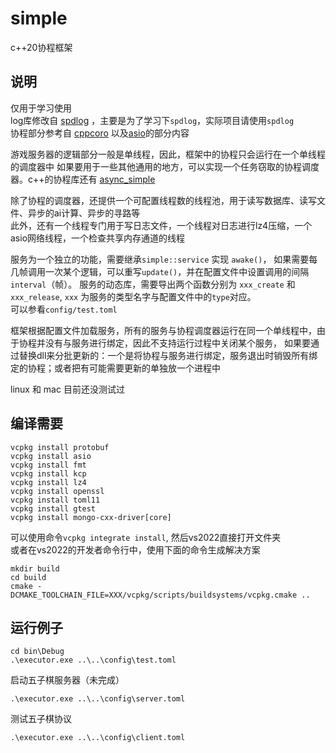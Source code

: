 # simple
c++20协程框架

## 说明
仅用于学习使用  
log库修改自 [spdlog](https://github.com/gabime/spdlog) ，主要是为了学习下`spdlog`，实际项目请使用`spdlog`  
协程部分参考自 [cppcoro](https://github.com/lewissbaker/cppcoro) 以及[asio](https://github.com/chriskohlhoff/asio)的部分内容  

游戏服务器的逻辑部分一般是单线程，因此，框架中的协程只会运行在一个单线程的调度器中
如果要用于一些其他通用的地方，可以实现一个任务窃取的协程调度器。c++的协程库还有 [async_simple](https://github.com/alibaba/async_simple)

除了协程的调度器，还提供一个可配置线程数的线程池，用于读写数据库、读写文件、异步的ai计算、异步的寻路等  
此外，还有一个线程专门用于写日志文件，一个线程对日志进行lz4压缩，一个asio网络线程，一个检查共享内存通道的线程  

服务为一个独立的功能，需要继承`simple::service` 实现 `awake()`，
如果需要每几帧调用一次某个逻辑，可以重写`update()`，并在配置文件中设置调用的间隔`interval`（帧）。
服务的动态库，需要导出两个函数分别为 `xxx_create` 和 `xxx_release`, `xxx` 为服务的类型名字与配置文件中的`type`对应。  
可以参看`config/test.toml`

框架根据配置文件加载服务，所有的服务与协程调度器运行在同一个单线程中，由于协程并没有与服务进行绑定，因此不支持运行过程中关闭某个服务，
如果要通过替换dll来分批更新的：一个是将协程与服务进行绑定，服务退出时销毁所有绑定的协程；或者把有可能需要更新的单独放一个进程中  

linux 和 mac 目前还没测试过

## 编译需要
```
vcpkg install protobuf
vcpkg install asio
vcpkg install fmt
vcpkg install kcp
vcpkg install lz4
vcpkg install openssl
vcpkg install toml11
vcpkg install gtest
vcpkg install mongo-cxx-driver[core]
```

可以使用命令`vcpkg integrate install`, 然后vs2022直接打开文件夹  
或者在vs2022的开发者命令行中，使用下面的命令生成解决方案
```
mkdir build
cd build
cmake -DCMAKE_TOOLCHAIN_FILE=XXX/vcpkg/scripts/buildsystems/vcpkg.cmake ..
```

## 运行例子
```
cd bin\Debug
.\executor.exe ..\..\config\test.toml
```

启动五子棋服务器（未完成）
```
.\executor.exe ..\..\config\server.toml
```

测试五子棋协议
```
.\executor.exe ..\..\config\client.toml
```